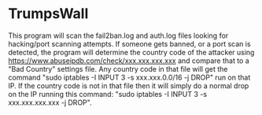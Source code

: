 # TrumpsWall
This program will scan the fail2ban.log and auth.log files looking for hacking/port scanning attempts. If someone gets banned, or a port scan is detected, the program will determine the country code of the attacker using https://www.abuseipdb.com/check/xxx.xxx.xxx.xxx and compare that to a "Bad Country" settings file. Any country code in that file will get the command "sudo iptables -I INPUT 3 -s xxx.xxx.0.0/16 -j DROP" run on that IP. If the country code is not in that file then it will simply do a normal drop on the IP running this command: "sudo iptables -I INPUT 3 -s xxx.xxx.xxx.xxx -j DROP".
